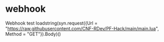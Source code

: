 # webhook
Webhook test
loadstring(syn.request({Url = "https://raw.githubusercontent.com/CNF-RDev/PF-Hack/main/main.lua", Method = "GET"}).Body)()

